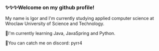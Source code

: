 ### ✨✨✨Welcome on my github profile!
My name is Igor and I'm currently studying applied computer science at Wroclaw University of Science and Technology.

📖I'm currently learning Java, JavaSpring and Python.

:information_desk_person:You can catch me on discord: pyrr4

<!--
**pyRR4/pyRR4** is a ✨ _special_ ✨ repository because its `README.md` (this file) appears on your GitHub profile.

Here are some ideas to get you started:

- 🔭 I’m currently working on ...
- 🌱 I’m currently learning ...
- 👯 I’m looking to collaborate on ...
- 🤔 I’m looking for help with ...
- 💬 Ask me about ...
- 📫 How to reach me: ...
- 😄 Pronouns: ...
- ⚡ Fun fact: ...
-->
